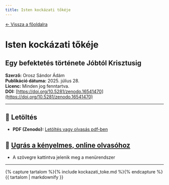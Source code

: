 ```yaml
---
title: Isten kockázati tőkéje
---
```


[← Vissza a főoldalra](/)

# Isten kockázati tőkéje 
## Egy befektetés története Jóbtól Krisztusig

**Szerző:** Orosz Sándor Ádám  
**Publikáció dátuma:** 2025. július 28.  
**Licenc:** Minden jog fenntartva.  
**DOI:** [https://doi.org/10.5281/zenodo.16541470](https://doi.org/10.5281/zenodo.16541470)

---

## 📄 Letöltés

- **PDF (Zenodo):** [Letöltés vagy olvasás pdf-ben](https://doi.org/10.5281/zenodo.16541470)

## 📙 [Ugrás a kényelmes, online olvasóhoz](/olvaso/kockazati_toke_olvaso.html)
 
 - A szövegre kattintva jelenik meg a menürendszer

---

{% capture tartalom %}{% include kockazati_toke.md %}{% endcapture %}
{{ tartalom | markdownify }}
